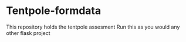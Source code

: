 # Tentpole-formdata
This repository holds the tentpole assesment
Run this as you would any other flask project
